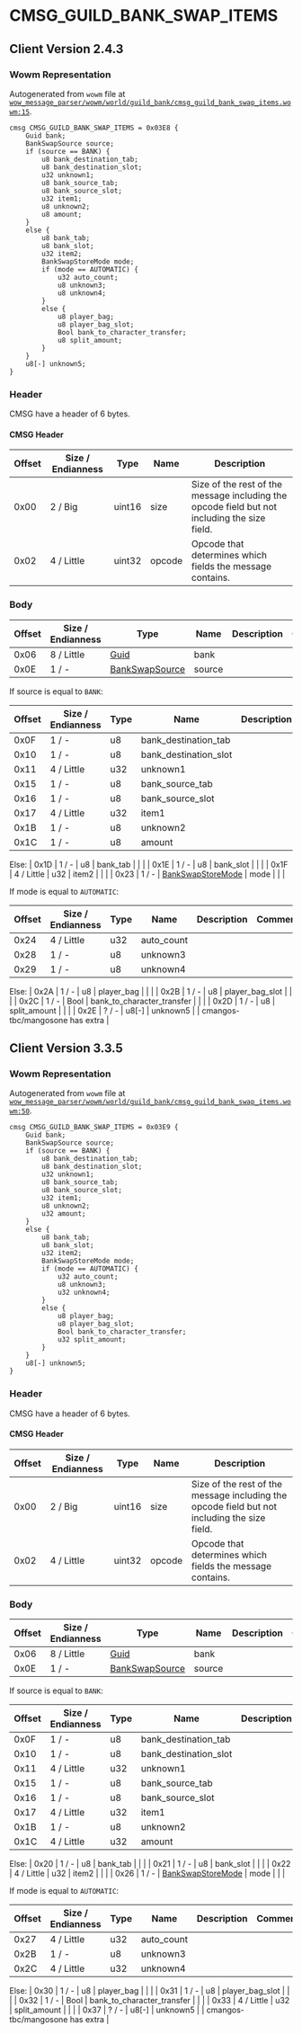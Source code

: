 # CMSG_GUILD_BANK_SWAP_ITEMS

## Client Version 2.4.3

### Wowm Representation

Autogenerated from `wowm` file at [`wow_message_parser/wowm/world/guild_bank/cmsg_guild_bank_swap_items.wowm:15`](https://github.com/gtker/wow_messages/tree/main/wow_message_parser/wowm/world/guild_bank/cmsg_guild_bank_swap_items.wowm#L15).
```rust,ignore
cmsg CMSG_GUILD_BANK_SWAP_ITEMS = 0x03E8 {
    Guid bank;
    BankSwapSource source;
    if (source == BANK) {
        u8 bank_destination_tab;
        u8 bank_destination_slot;
        u32 unknown1;
        u8 bank_source_tab;
        u8 bank_source_slot;
        u32 item1;
        u8 unknown2;
        u8 amount;
    }
    else {
        u8 bank_tab;
        u8 bank_slot;
        u32 item2;
        BankSwapStoreMode mode;
        if (mode == AUTOMATIC) {
            u32 auto_count;
            u8 unknown3;
            u8 unknown4;
        }
        else {
            u8 player_bag;
            u8 player_bag_slot;
            Bool bank_to_character_transfer;
            u8 split_amount;
        }
    }
    u8[-] unknown5;
}
```
### Header

CMSG have a header of 6 bytes.

#### CMSG Header

| Offset | Size / Endianness | Type   | Name   | Description |
| ------ | ----------------- | ------ | ------ | ----------- |
| 0x00   | 2 / Big           | uint16 | size   | Size of the rest of the message including the opcode field but not including the size field.|
| 0x02   | 4 / Little        | uint32 | opcode | Opcode that determines which fields the message contains.|

### Body

| Offset | Size / Endianness | Type | Name | Description | Comment |
| ------ | ----------------- | ---- | ---- | ----------- | ------- |
| 0x06 | 8 / Little | [Guid](../spec/packed-guid.md) | bank |  |  |
| 0x0E | 1 / - | [BankSwapSource](bankswapsource.md) | source |  |  |

If source is equal to `BANK`:

| Offset | Size / Endianness | Type | Name | Description | Comment |
| ------ | ----------------- | ---- | ---- | ----------- | ------- |
| 0x0F | 1 / - | u8 | bank_destination_tab |  |  |
| 0x10 | 1 / - | u8 | bank_destination_slot |  |  |
| 0x11 | 4 / Little | u32 | unknown1 |  |  |
| 0x15 | 1 / - | u8 | bank_source_tab |  |  |
| 0x16 | 1 / - | u8 | bank_source_slot |  |  |
| 0x17 | 4 / Little | u32 | item1 |  |  |
| 0x1B | 1 / - | u8 | unknown2 |  |  |
| 0x1C | 1 / - | u8 | amount |  |  |

Else: 
| 0x1D | 1 / - | u8 | bank_tab |  |  |
| 0x1E | 1 / - | u8 | bank_slot |  |  |
| 0x1F | 4 / Little | u32 | item2 |  |  |
| 0x23 | 1 / - | [BankSwapStoreMode](bankswapstoremode.md) | mode |  |  |

If mode is equal to `AUTOMATIC`:

| Offset | Size / Endianness | Type | Name | Description | Comment |
| ------ | ----------------- | ---- | ---- | ----------- | ------- |
| 0x24 | 4 / Little | u32 | auto_count |  |  |
| 0x28 | 1 / - | u8 | unknown3 |  |  |
| 0x29 | 1 / - | u8 | unknown4 |  |  |

Else: 
| 0x2A | 1 / - | u8 | player_bag |  |  |
| 0x2B | 1 / - | u8 | player_bag_slot |  |  |
| 0x2C | 1 / - | Bool | bank_to_character_transfer |  |  |
| 0x2D | 1 / - | u8 | split_amount |  |  |
| 0x2E | ? / - | u8[-] | unknown5 |  | cmangos-tbc/mangosone has extra |

## Client Version 3.3.5

### Wowm Representation

Autogenerated from `wowm` file at [`wow_message_parser/wowm/world/guild_bank/cmsg_guild_bank_swap_items.wowm:50`](https://github.com/gtker/wow_messages/tree/main/wow_message_parser/wowm/world/guild_bank/cmsg_guild_bank_swap_items.wowm#L50).
```rust,ignore
cmsg CMSG_GUILD_BANK_SWAP_ITEMS = 0x03E9 {
    Guid bank;
    BankSwapSource source;
    if (source == BANK) {
        u8 bank_destination_tab;
        u8 bank_destination_slot;
        u32 unknown1;
        u8 bank_source_tab;
        u8 bank_source_slot;
        u32 item1;
        u8 unknown2;
        u32 amount;
    }
    else {
        u8 bank_tab;
        u8 bank_slot;
        u32 item2;
        BankSwapStoreMode mode;
        if (mode == AUTOMATIC) {
            u32 auto_count;
            u8 unknown3;
            u32 unknown4;
        }
        else {
            u8 player_bag;
            u8 player_bag_slot;
            Bool bank_to_character_transfer;
            u32 split_amount;
        }
    }
    u8[-] unknown5;
}
```
### Header

CMSG have a header of 6 bytes.

#### CMSG Header

| Offset | Size / Endianness | Type   | Name   | Description |
| ------ | ----------------- | ------ | ------ | ----------- |
| 0x00   | 2 / Big           | uint16 | size   | Size of the rest of the message including the opcode field but not including the size field.|
| 0x02   | 4 / Little        | uint32 | opcode | Opcode that determines which fields the message contains.|

### Body

| Offset | Size / Endianness | Type | Name | Description | Comment |
| ------ | ----------------- | ---- | ---- | ----------- | ------- |
| 0x06 | 8 / Little | [Guid](../spec/packed-guid.md) | bank |  |  |
| 0x0E | 1 / - | [BankSwapSource](bankswapsource.md) | source |  |  |

If source is equal to `BANK`:

| Offset | Size / Endianness | Type | Name | Description | Comment |
| ------ | ----------------- | ---- | ---- | ----------- | ------- |
| 0x0F | 1 / - | u8 | bank_destination_tab |  |  |
| 0x10 | 1 / - | u8 | bank_destination_slot |  |  |
| 0x11 | 4 / Little | u32 | unknown1 |  |  |
| 0x15 | 1 / - | u8 | bank_source_tab |  |  |
| 0x16 | 1 / - | u8 | bank_source_slot |  |  |
| 0x17 | 4 / Little | u32 | item1 |  |  |
| 0x1B | 1 / - | u8 | unknown2 |  |  |
| 0x1C | 4 / Little | u32 | amount |  |  |

Else: 
| 0x20 | 1 / - | u8 | bank_tab |  |  |
| 0x21 | 1 / - | u8 | bank_slot |  |  |
| 0x22 | 4 / Little | u32 | item2 |  |  |
| 0x26 | 1 / - | [BankSwapStoreMode](bankswapstoremode.md) | mode |  |  |

If mode is equal to `AUTOMATIC`:

| Offset | Size / Endianness | Type | Name | Description | Comment |
| ------ | ----------------- | ---- | ---- | ----------- | ------- |
| 0x27 | 4 / Little | u32 | auto_count |  |  |
| 0x2B | 1 / - | u8 | unknown3 |  |  |
| 0x2C | 4 / Little | u32 | unknown4 |  |  |

Else: 
| 0x30 | 1 / - | u8 | player_bag |  |  |
| 0x31 | 1 / - | u8 | player_bag_slot |  |  |
| 0x32 | 1 / - | Bool | bank_to_character_transfer |  |  |
| 0x33 | 4 / Little | u32 | split_amount |  |  |
| 0x37 | ? / - | u8[-] | unknown5 |  | cmangos-tbc/mangosone has extra |

